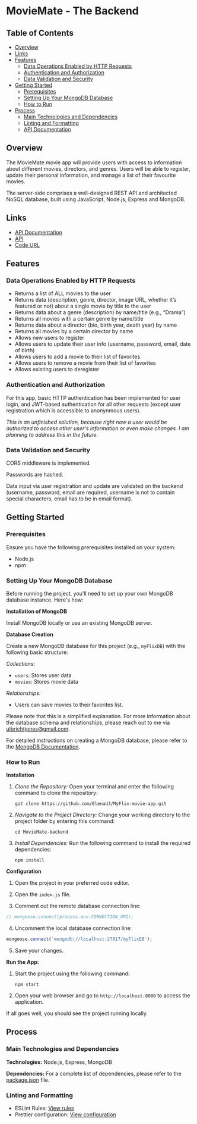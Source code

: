 # MovieMate - The Backend

## Table of Contents

- [Overview](#overview)
- [Links](#links)
- [Features](#features)
  - [Data Operations Enabled by HTTP Requests](#data-operations-enabled-by-http-requests)
  - [Authentication and Authorization](#authentication-and-authorization)
  - [Data Validation and Security](#data-validation-and-security)
- [Getting Started](#getting-started)
  - [Prerequisites](#prerequisites)
  - [Setting Up Your MongoDB Database](#setting-up-your-mongodb-database)
  - [How to Run](#how-to-run)
- [Process](#process)
  - [Main Technologies and Dependencies](#main-technologies-and-dependencies)
  - [Linting and Formatting](#linting-and-formatting)
  - [API Documentation](#api-documentation)

## Overview

The MovieMate movie app will provide users with access to information about different movies, directors, and genres. Users will be able to register, update their personal information, and manage a list of their favourite movies.

The server-side comprises a well-designed REST API and architected NoSQL database, built using JavaScript, Node.js, Express and MongoDB.

## Links

- [API Documentation](https://myflix-movie-app-elenauj.onrender.com/documentation.html)
- [API](https://myflix-movie-app-elenauj.onrender.com/)
- [Code URL](https://github.com/ElenaUJ/MyFlix-movie-app)

## Features

### Data Operations Enabled by HTTP Requests

- Returns a list of ALL movies to the user
- Returns data (description, genre, director, image URL, whether it’s featured or not) about a single movie by title to the user
- Returns data about a genre (description) by name/title (e.g., “Drama”)
- Returns all movies with a certain genre by name/title
- Returns data about a director (bio, birth year, death year) by name
- Returns all movies by a certain director by name
- Allows new users to register
- Allows users to update their user info (username, password, email, date of birth)
- Allows users to add a movie to their list of favorites
- Allows users to remove a movie from their list of favorites
- Allows existing users to deregister

### Authentication and Authorization

For this app, basic HTTP authentication has been implemented for user login, and JWT-based authentication for all other requests (except user registration which is accessible to anonynmous users).

_This is an unfinished solution, because right now a user would be authorized to access other user's information or even make changes. I am planning to address this in the future._

### Data Validation and Security

CORS middleware is implemented.

Passwords are hashed.

Data input via user registration and update are validated on the backend (username, password, email are required, username is not to contain special characters, email has to be in email format).

## Getting Started

### Prerequisites

Ensure you have the following prerequisites installed on your system:

- Node.js
- npm

### Setting Up Your MongoDB Database

Before running the project, you'll need to set up your own MongoDB database instance. Here's how:

**Installation of MongoDB**

Install MongoDB locally or use an existing MongoDB server.

**Database Creation**

Create a new MongoDB database for this project (e.g., `myFlixDB`) with the following basic structure:

_Collections:_

- `users`: Stores user data
- `movies`: Stores movie data

_Relationships:_

- Users can save movies to their favorites list.

Please note that this is a simplified explanation. For more information about the database schema and relationships, please reach out to me via ulbrichtjones@gmail.com.

For detailed instructions on creating a MongoDB database, please refer to the [MongoDB Documentation](https://docs.mongodb.com/manual/administration/install-community/).

### How to Run

**Installation**

1. _Clone the Repository:_
   Open your terminal and enter the following command to clone the repository:

   `git clone https://github.com/ElenaUJ/MyFlix-movie-app.git`

2. _Navigate to the Project Directory:_
   Change your working directory to the project folder by entering this command:

   `cd MovieMate-backend`

3. _Install Dependencies:_
   Run the following command to install the required dependencies:

   `npm install`

**Configuration**

1. Open the project in your preferred code editor.

2. Open the `index.js` file.

3. Comment out the remote database connection line:

```js
// mongoose.connect(process.env.CONNECTION_URI);
```

4. Uncomment the local database connection line:

```js
mongoose.connect('mongodb://localhost:27017/myFlixDB');
```

5. Save your changes.

**Run the App:**

1. Start the project using the following command:

   `npm start`

2. Open your web browser and go to `http://localhost:8080` to access the application.

If all goes well, you should see the project running locally.

## Process

### Main Technologies and Dependencies

**Technologies:** Node.js, Express, MongoDB

**Dependencies:** For a complete list of dependencies, please refer to the [package.json](./package.json) file.

### Linting and Formatting

- ESLint Rules: [View rules](https://github.com/mydea/simple-pokedex-app/blob/master/.eslintrc)
- Prettier configuration: [View configuration](https://stackoverflow.com/questions/55430906/prettier-single-quote-for-javascript-and-json-double-quote-for-html-sass-and-c)
